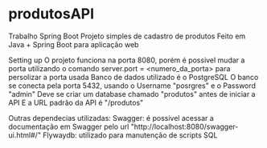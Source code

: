 # produtosAPI

Trabalho Spring Boot
Projeto simples de cadastro de produtos
Feito em Java + Spring Boot para aplicação web

Setting up
O projeto funciona na porta 8080, porém é possivel mudar a porta utilizando o comando server.port = <numero_da_porta> para persolizar a porta usada
Banco de dados utilizado é o PostgreSQL
O banco se conecta pela porta 5432, usando o Username "posrgres" e o Password "admin"
Deve se criar um database chamado "produtos" antes de iniciar a API
E a URL padrão da API é "/produtos"

Outras dependecias utilizadas:
Swagger: é possivel acessar a documentação em Swagger pelo url "http://localhost:8080/swagger-ui.html#/"
Flywaydb: utilizado para manutenção de scripts SQL
